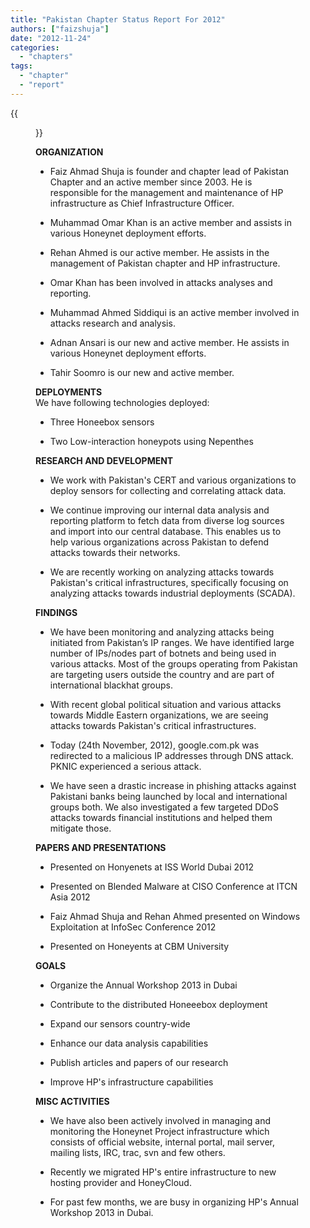 ```yaml
---
title: "Pakistan Chapter Status Report For 2012"
authors: ["faizshuja"]
date: "2012-11-24"
categories: 
  - "chapters"
tags: 
  - "chapter"
  - "report"
---
```

{{<figure src="images/banner.png" alt="Banner" width="50%">}}

**ORGANIZATION**  

  
- Faiz Ahmad Shuja is founder and chapter lead of Pakistan Chapter and an active member since 2003. He is responsible for the management and maintenance of HP infrastructure as Chief Infrastructure Officer.
  
- Muhammad Omar Khan is an active member and assists in various Honeynet deployment efforts.
  
- Rehan Ahmed is our active member. He assists in the management of Pakistan chapter and HP infrastructure.
  
- Omar Khan has been involved in attacks analyses and reporting.
  
- Muhammad Ahmed Siddiqui is an active member involved in attacks research and analysis.
  
- Adnan Ansari is our new and active member. He assists in various Honeynet deployment efforts.
  
- Tahir Soomro is our new and active member.
  

  
  
**DEPLOYMENTS**  
We have following technologies deployed:  

  
- Three Honeebox sensors
  
- Two Low-interaction honeypots using Nepenthes
  

  
**RESEARCH AND DEVELOPMENT**  

  
- We work with Pakistan's CERT and various organizations to deploy sensors for collecting and correlating attack data.
  
- We continue improving our internal data analysis and reporting platform to fetch data from diverse log sources and import into our central database. This enables us to help various organizations across Pakistan to defend attacks towards their networks.
  
- We are recently working on analyzing attacks towards Pakistan's critical infrastructures, specifically focusing on analyzing attacks towards industrial deployments (SCADA).
  

  
**FINDINGS**  

  
- We have been monitoring and analyzing attacks being initiated from Pakistan’s IP ranges. We have identified large number of IPs/nodes part of botnets and being used in various attacks. Most of the groups operating from Pakistan are targeting users outside the country and are part of international blackhat groups.
  
- With recent global political situation and various attacks towards Middle Eastern organizations, we are seeing attacks towards Pakistan's critical infrastructures.
  
- Today (24th November, 2012), google.com.pk was redirected to a malicious IP addresses through DNS attack. PKNIC experienced a serious attack.
  
- We have seen a drastic increase in phishing attacks against Pakistani banks being launched by local and international groups both. We also investigated a few targeted DDoS attacks towards financial institutions and helped them mitigate those.
  

  
**PAPERS AND PRESENTATIONS**  

  
- Presented on Honyenets at ISS World Dubai 2012
  
- Presented on Blended Malware at CISO Conference at ITCN Asia 2012
  
- Faiz Ahmad Shuja and Rehan Ahmed presented on Windows Exploitation at InfoSec Conference 2012
  
- Presented on Honeyents at CBM University
  

  
**GOALS**  

  
- Organize the Annual Workshop 2013 in Dubai
  
- Contribute to the distributed Honeeebox deployment
  
- Expand our sensors country-wide
  
- Enhance our data analysis capabilities
  
- Publish articles and papers of our research
  
- Improve HP's infrastructure capabilities
  

  
**MISC ACTIVITIES**  
- We have also been actively involved in managing and monitoring the Honeynet Project infrastructure which consists of official website, internal portal, mail server, mailing lists, IRC, trac, svn and few others.
  
- Recently we migrated HP's entire infrastructure to new hosting provider and HoneyCloud.
  
- For past few months, we are busy in organizing HP's Annual Workshop 2013 in Dubai.
